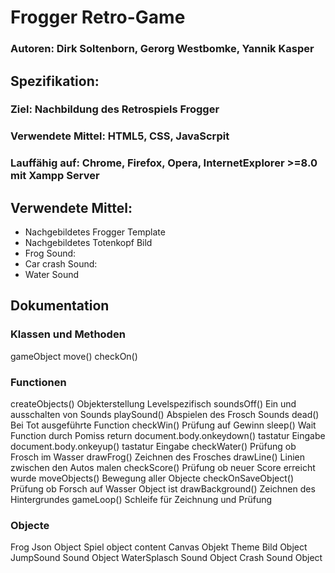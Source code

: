 # Frogger Retro-Game

### Autoren: Dirk Soltenborn, Gerorg Westbomke, Yannik Kasper

## Spezifikation:

### Ziel: Nachbildung des Retrospiels Frogger
### Verwendete Mittel: HTML5, CSS, JavaScrpit
### Lauffähig auf: Chrome, Firefox, Opera, InternetExplorer >=8.0 mit Xampp Server


## Verwendete Mittel:
* Nachgebildetes Frogger Template
* Nachgebildetes Totenkopf Bild
* Frog Sound:    
* Car crash Sound:
* Water Sound



## Dokumentation

### Klassen und Methoden
gameObject
move()
checkOn()

### Functionen
createObjects()             Objekterstellung Levelspezifisch
soundsOff()                 Ein und ausschalten von Sounds
playSound()                 Abspielen des Frosch Sounds
dead()                      Bei Tot ausgeführte Function
checkWin()                  Prüfung auf Gewinn
sleep()                     Wait Function durch Pomiss return
document.body.onkeydown()   tastatur Eingabe
document.body.onkeyup()     tastatur Eingabe
checkWater()                Prüfung ob Frosch im Wasser
drawFrog()                  Zeichnen des Frosches
drawLine()                  Linien zwischen den Autos malen
checkScore()                Prüfung ob neuer Score erreicht wurde
moveObjects()               Bewegung aller Objecte
checkOnSaveObject()         Prüfung ob Forsch auf Wasser Object ist
drawBackground()            Zeichnen des Hintergrundes
gameLoop()                  Schleife für Zeichnung und Prüfung

### Objecte
Frog Json Object
Spiel object
content Canvas Objekt
Theme Bild Object
JumpSound Sound Object
WaterSplasch Sound Object
Crash Sound Object
